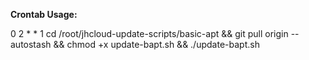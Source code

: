 **Crontab Usage:**

0 2 * * 1 cd /root/jhcloud-update-scripts/basic-apt && git pull origin --autostash && chmod +x update-bapt.sh && ./update-bapt.sh
